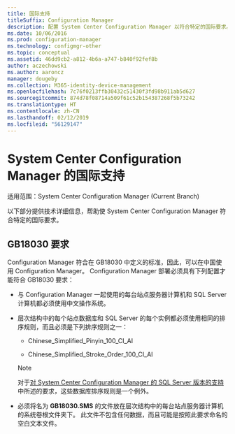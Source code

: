 ```yaml
---
title: 国际支持
titleSuffix: Configuration Manager
description: 配置 System Center Configuration Manager 以符合特定的国际要求。
ms.date: 10/06/2016
ms.prod: configuration-manager
ms.technology: configmgr-other
ms.topic: conceptual
ms.assetid: 46dd9cb2-a812-4b6a-a747-b840f92fef8b
author: aczechowski
ms.author: aaroncz
manager: dougeby
ms.collection: M365-identity-device-management
ms.openlocfilehash: 7c76f0213ffb30432c51430f3fd98b911ab5d627
ms.sourcegitcommit: 874d78f08714a509f61c52b154387268f5b73242
ms.translationtype: HT
ms.contentlocale: zh-CN
ms.lasthandoff: 02/12/2019
ms.locfileid: "56129147"
---
```

# <a name="international-support-in-system-center-configuration-manager"></a>System Center Configuration Manager 的国际支持

适用范围：System Center Configuration Manager (Current Branch)

以下部分提供技术详细信息，帮助使 System Center Configuration Manager 符合特定的国际要求。  

## <a name="gb18030-requirements"></a>GB18030 要求  
 Configuration Manager 符合在 GB18030 中定义的标准，因此，可以在中国使用 Configuration Manager。 Configuration Manager 部署必须具有下列配置才能符合 GB18030 要求：  

-   与 Configuration Manager 一起使用的每台站点服务器计算机和 SQL Server 计算机都必须使用中文操作系统。  

-   层次结构中的每个站点数据库和 SQL Server 的每个实例都必须使用相同的排序规则，而且必须是下列排序规则之一：  

    -   Chinese_Simplified_Pinyin_100_CI_AI  

    -   Chinese_Simplified_Stroke_Order_100_CI_AI  

    > [!NOTE]  
    >  对于[对 System Center Configuration Manager 的 SQL Server 版本的支持](../../../core/plan-design/configs/support-for-sql-server-versions.md)中所述的要求，这些数据库排序规则是一个例外。  

-   必须将名为 **GB18030.SMS** 的文件放在层次结构中的每台站点服务器计算机的系统卷根文件夹下。 此文件不包含任何数据，而且可能是按照此要求命名的空白文本文件。  
